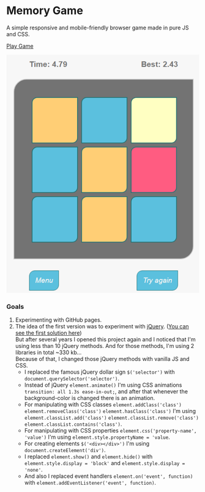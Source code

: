 # Memory Game

A simple responsive and mobile-friendly browser game made in pure JS and CSS.

[Play Game](https://mtrajk.github.io/memory-game/)

![alt text](https://raw.githubusercontent.com/MTrajK/memory-game/master/img/game_screenshot.png "Memory game screenshot")

### Goals

1. Experimenting with GitHub pages.
2. The idea of the first version was to experiment with [jQuery](https://jquery.com/). ([You can see the first solution here](https://github.com/MTrajK/Memory-Game/tree/master/js/jQuery%20solution))\
    But after several years I opened this project again and I noticed that I'm using less than 10 jQuery methods. And for those methods, I'm using 2 libraries in total ~330 kb...\
    Because of that, I changed those jQuery methods with vanilla JS and CSS. 
    * I replaced the famous jQuery dollar sign `$('selector')` with `document.querySelector('selector')`.
    * Instead of jQuery `element.animate()` I'm using CSS animations `transition: all 1.3s ease-in-out;`, and after that whenever the background-color is changed there is an animation.
    * For manipulating with CSS classes `element.addClass('class')` `element.removeClass('class')` `element.hasClass('class')` I'm using `element.classList.add('class')` `element.classList.remove('class')` `element.classList.contains('class')`.
    * For manipulating with CSS properties `element.css('property-name', 'value')` I'm using `element.style.propertyName = 'value`.
    * For creating elements `$('<div></div>')` I'm using `document.createElement('div')`.
    * I replaced `element.show()` and `element.hide()` with `element.style.display = 'block'` and `element.style.display = 'none'`.
    * And also I replaced event handlers `element.on('event', function)` with `element.addEventListener('event', function)`.

